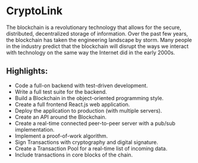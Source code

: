 # CryptoLink

The blockchain is a revolutionary technology that allows for the secure, distributed, decentralized storage of information. Over the past few years, the blockchain has taken the engineering landscape by storm. Many people in the industry predict that the blockchain will disrupt the ways we interact with technology on the same way the Internet did in the early 2000s.

## Highlights:

* Code a full-on backend with test-driven development.
* Write a full test suite for the backend.
* Build a Blockchain in the object-oriented programming style.
* Create a full frontend React.js web application.
* Deploy the application to production (with multiple servers).
* Create an API around the Blockchain.
* Create a real-time connected peer-to-peer server with a pub/sub implementation.
* Implement a proof-of-work algorithm.
* Sign Transactions with cryptography and digital signature.
* Create a Transaction Pool for a real-time list of incoming data.
* Include transactions in core blocks of the chain.
